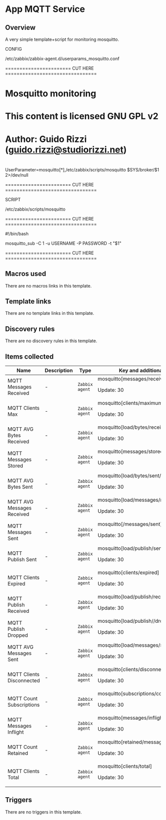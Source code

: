 # App MQTT  Service

## Overview

A very simple template+script for monitoring mosquitto.


 


 


 


 


 


 


CONFIG


/etc/zabbix/zabbix-agent.d/userparams\_mosquitto.conf


======================= CUT HERE ================================ 


# Mosquitto monitoring


#


# This content is licensed GNU GPL v2


# Author: Guido Rizzi ([guido.rizzi@studiorizzi.net](mailto:guido.rizzi@studiorizzi.net))


#


UserParameter=mosquitto[*],/etc/zabbix/scripts/mosquitto \$SYS/broker/$1 2>/dev/null


======================= CUT HERE ================================ 


 


SCRIPT


/etc/zabbix/scripts/mosquitto


======================= CUT HERE ================================ 


#!/bin/bash


mosquitto\_sub -C 1 -u USERNAME -P PASSWORD -t "$1"


======================= CUT HERE ================================ 


 



## Macros used

There are no macros links in this template.

## Template links

There are no template links in this template.

## Discovery rules

There are no discovery rules in this template.

## Items collected

|Name|Description|Type|Key and additional info|
|----|-----------|----|----|
|MQTT Messages Received|<p>-</p>|`Zabbix agent`|mosquitto[messages/received]<p>Update: 30</p>|
|MQTT Clients Max|<p>-</p>|`Zabbix agent`|mosquitto[clients/maximum]<p>Update: 30</p>|
|MQTT AVG Bytes Received|<p>-</p>|`Zabbix agent`|mosquitto[load/bytes/received/5min]<p>Update: 30</p>|
|MQTT Messages Stored|<p>-</p>|`Zabbix agent`|mosquitto[messages/stored]<p>Update: 30</p>|
|MQTT AVG Bytes Sent|<p>-</p>|`Zabbix agent`|mosquitto[load/bytes/sent/5min]<p>Update: 30</p>|
|MQTT AVG Messages Received|<p>-</p>|`Zabbix agent`|mosquitto[load/messages/received/5min]<p>Update: 30</p>|
|MQTT Messages Sent|<p>-</p>|`Zabbix agent`|mosquitto[/messages/sent]<p>Update: 30</p>|
|MQTT Publish Sent|<p>-</p>|`Zabbix agent`|mosquitto[load/publish/sent/5min]<p>Update: 30</p>|
|MQTT Clients Expired|<p>-</p>|`Zabbix agent`|mosquitto[clients/expired]<p>Update: 30</p>|
|MQTT Publish Received|<p>-</p>|`Zabbix agent`|mosquitto[load/publish/received/5min]<p>Update: 30</p>|
|MQTT Publish Dropped|<p>-</p>|`Zabbix agent`|mosquitto[load/publish//dropped/5min]<p>Update: 30</p>|
|MQTT AVG Messages Sent|<p>-</p>|`Zabbix agent`|mosquitto[load/messages/sent/5min]<p>Update: 30</p>|
|MQTT Clients Disconnected|<p>-</p>|`Zabbix agent`|mosquitto[clients/disconnected]<p>Update: 30</p>|
|MQTT Count Subscriptions|<p>-</p>|`Zabbix agent`|mosquitto[subscriptions/count]<p>Update: 30</p>|
|MQTT Messages Inflight|<p>-</p>|`Zabbix agent`|mosquitto[messages/inflight]<p>Update: 30</p>|
|MQTT Count Retained|<p>-</p>|`Zabbix agent`|mosquitto[retained/messages/count]<p>Update: 30</p>|
|MQTT Clients Total|<p>-</p>|`Zabbix agent`|mosquitto[clients/total]<p>Update: 30</p>|
## Triggers

There are no triggers in this template.

